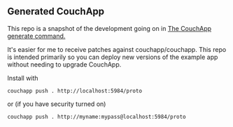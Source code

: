 ## Generated CouchApp

This repo is a snapshot of the development going on in [The CouchApp generate command.](http://github.com/couchapp/couchapp/tree/master/templates/app/)

It's easier for me to receive patches against couchapp/couchapp. This repo is intended primarily so you can deploy new versions of the example app without needing to upgrade CouchApp.

Install with 

    couchapp push . http://localhost:5984/proto

or (if you have security turned on)

    couchapp push . http://myname:mypass@localhost:5984/proto
  